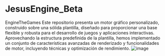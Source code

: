 # JesusEngine_Beta
 EngineTheGames
 Este repositorio presenta un motor gráfico personalizado, construido sobre una sólida plantilla, diseñado para proporcionar una base flexible y robusta para el desarrollo de juegos y aplicaciones interactivas. Aprovechando la estructura predefinida de la plantilla, hemos implementado un conjunto de características avanzadas de renderizado y funcionalidades de motor, incluyendo técnicas y optimización de rendimiento.
![image](https://github.com/HopingT/JesusEngine_Beta/assets/114266281/5b27584a-88aa-4e8a-8a0a-2a9d28ad9cca)
